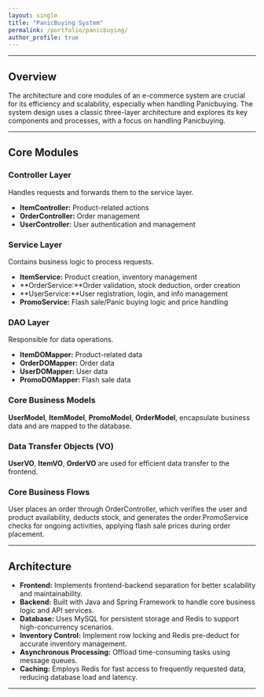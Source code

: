 ```yaml
---
layout: single
title: "PanicBuying System"
permalink: /portfolio/panicbuying/
author_profile: true
---
```


---

## Overview
The architecture and core modules of an e-commerce system are crucial for its efficiency and scalability, especially when handling Panicbuying. The system design uses a classic three-layer architecture and explores its key components and processes, with a focus on handling Panicbuying.

---
## Core Modules
###  Controller Layer
Handles requests and forwards them to the service layer. 
- **ItemController:** Product-related actions
- **OrderController:** Order management
- **UserController:** User authentication and management

###  Service Layer
Contains business logic to process requests.
- **ItemService:** Product creation, inventory management
- **OrderService:**Order validation, stock deduction, order creation
- **UserService:**User registration, login, and info management
- **PromoService:** Flash sale/Panic buying logic and price handling

###  DAO Layer
Responsible for data operations.
- **ItemDOMapper:** Product-related data
- **OrderDOMapper:** Order data
- **UserDOMapper:** User data
- **PromoDOMapper:** Flash sale data

### Core Business Models
**UserModel**, **ItemModel**, **PromoModel**, **OrderModel**, encapsulate business data and are mapped to the database.

### Data Transfer Objects (VO)
**UserVO**, **ItemVO**, **OrderVO** are used for efficient data transfer to the frontend.

### Core Business Flows
User places an order through OrderController, which verifies the user and product availability, deducts stock, and generates the order.PromoService checks for ongoing activities, applying flash sale prices during order placement.


---
##  Architecture
- **Frontend:** Implements frontend-backend separation for better scalability and maintainability.
- **Backend:** Built with Java and Spring Framework to handle core business logic and API services. 
- **Database:** Uses MySQL for persistent storage and Redis to support high-concurrency scenarios.
- **Inventory Control:**  Implement row locking and Redis pre-deduct for accurate inventory management.
- **Asynchronous Processing:**  Offload time-consuming tasks using message queues.
- **Caching:**  Employs Redis for fast access to frequently requested data, reducing database load and latency.

---

